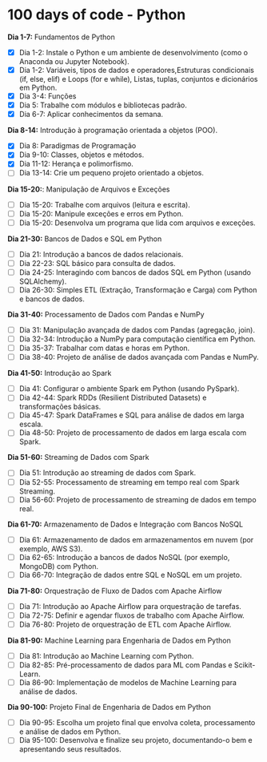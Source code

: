 # **100 days of code - Python**

**Dia 1-7:** Fundamentos de Python
- [X] Dia 1-2: Instale o Python e um ambiente de desenvolvimento (como o Anaconda ou Jupyter Notebook).
- [X] Dia 1-2: Variáveis, tipos de dados e operadores,Estruturas condicionais (if, else, elif) e Loops (for e while), Listas, tuplas, conjuntos e dicionários em Python.
- [X] Dia 3-4: Funções
- [X] Dia 5: Trabalhe com módulos e bibliotecas padrão.
- [X] Dia 6-7: Aplicar conhecimentos da semana.

**Dia 8-14:** Introdução à programação orientada a objetos (POO).
- [X] Dia 8: Paradigmas de Programação
- [X] Dia 9-10: Classes, objetos e métodos.
- [X] Dia 11-12: Herança e polimorfismo.
- [ ] Dia 13-14: Crie um pequeno projeto orientado a objetos.

**Dia 15-20:**: Manipulação de Arquivos e Exceções
- [ ] Dia 15-20: Trabalhe com arquivos (leitura e escrita).
- [ ] Dia 15-20: Manipule exceções e erros em Python.
- [ ] Dia 15-20: Desenvolva um programa que lida com arquivos e exceções.

**Dia 21-30:** Bancos de Dados e SQL em Python
- [ ] Dia 21: Introdução a bancos de dados relacionais.
- [ ] Dia 22-23: SQL básico para consulta de dados.
- [ ] Dia 24-25: Interagindo com bancos de dados SQL em Python (usando SQLAlchemy).
- [ ] Dia 26-30: Simples ETL (Extração, Transformação e Carga) com Python e bancos de dados.

**Dia 31-40:** Processamento de Dados com Pandas e NumPy
- [ ] Dia 31: Manipulação avançada de dados com Pandas (agregação, join).
- [ ] Dia 32-34: Introdução a NumPy para computação científica em Python.
- [ ] Dia 35-37: Trabalhar com datas e horas em Python.
- [ ] Dia 38-40: Projeto de análise de dados avançada com Pandas e NumPy.
      
**Dia 41-50:** Introdução ao Spark
- [ ] Dia 41: Configurar o ambiente Spark em Python (usando PySpark).
- [ ] Dia 42-44: Spark RDDs (Resilient Distributed Datasets) e transformações básicas.
- [ ] Dia 45-47: Spark DataFrames e SQL para análise de dados em larga escala.
- [ ] Dia 48-50: Projeto de processamento de dados em larga escala com Spark.

**Dia 51-60:** Streaming de Dados com Spark
- [ ] Dia 51: Introdução ao streaming de dados com Spark.
- [ ] Dia 52-55: Processamento de streaming em tempo real com Spark Streaming.
- [ ] Dia 56-60: Projeto de processamento de streaming de dados em tempo real.

**Dia 61-70:** Armazenamento de Dados e Integração com Bancos NoSQL
- [ ] Dia 61: Armazenamento de dados em armazenamentos em nuvem (por exemplo, AWS S3).
- [ ] Dia 62-65: Introdução a bancos de dados NoSQL (por exemplo, MongoDB) com Python.
- [ ] Dia 66-70: Integração de dados entre SQL e NoSQL em um projeto.

**Dia 71-80:** Orquestração de Fluxo de Dados com Apache Airflow
- [ ] Dia 71: Introdução ao Apache Airflow para orquestração de tarefas.
- [ ] Dia 72-75: Definir e agendar fluxos de trabalho com Apache Airflow.
- [ ] Dia 76-80: Projeto de orquestração de ETL com Apache Airflow.

**Dia 81-90:** Machine Learning para Engenharia de Dados em Python
- [ ] Dia 81: Introdução ao Machine Learning com Python.
- [ ] Dia 82-85: Pré-processamento de dados para ML com Pandas e Scikit-Learn.
- [ ] Dia 86-90: Implementação de modelos de Machine Learning para análise de dados.

**Dia 90-100:** Projeto Final de Engenharia de Dados em Python
- [ ] Dia 90-95: Escolha um projeto final que envolva coleta, processamento e análise de dados em Python.
- [ ] Dia 95-100: Desenvolva e finalize seu projeto, documentando-o bem e apresentando seus resultados.
